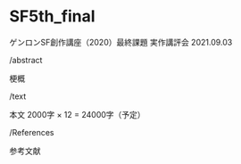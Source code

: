 # SF5th_final
ゲンロンSF創作講座（2020）最終課題 
実作講評会 2021.09.03

/abstract

梗概

/text

本文
2000字 × 12 = 24000字（予定）

/References

参考文献
